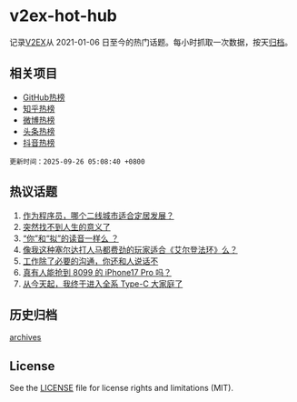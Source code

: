 # v2ex-hot-hub

 记录[V2EX](https://www.v2ex.com/)从 2021-01-06 日至今的热门话题。每小时抓取一次数据，按天[归档](archives)。
 
 ## 相关项目

- [GitHub热榜](https://github.com/lonnyzhang423/github-hot-hub)
- [知乎热榜](https://github.com/lonnyzhang423/zhihu-hot-hub)
- [微博热榜](https://github.com/lonnyzhang423/weibo-hot-hub)
- [头条热榜](https://github.com/lonnyzhang423/toutiao-hot-hub)
- [抖音热榜](https://github.com/lonnyzhang423/douyin-hot-hub)


 `更新时间：2025-09-26 05:08:40 +0800`

## 热议话题

1. [作为程序员，哪个二线城市适合定居发展？](https://www.v2ex.com/t/1161661)
1. [突然找不到人生的意义了](https://www.v2ex.com/t/1161738)
1. [“你”和“拟”的读音一样么 ？](https://www.v2ex.com/t/1161686)
1. [像我这种塞尔达打人马都费劲的玩家适合《艾尔登法环》么？](https://www.v2ex.com/t/1161654)
1. [工作除了必要的沟通，你还和人说话不](https://www.v2ex.com/t/1161665)
1. [真有人能抢到 8099 的 iPhone17 Pro 吗？](https://www.v2ex.com/t/1161730)
1. [从今天起，我终于进入全系 Type-C 大家庭了](https://www.v2ex.com/t/1161739)

## 历史归档

[archives](archives)

## License

See the [LICENSE](LICENSE) file for license rights and limitations (MIT).
